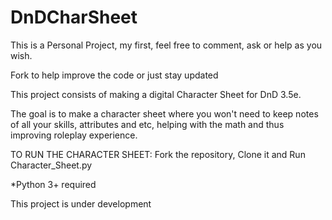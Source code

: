 # DnDCharSheet

This is a Personal Project, my first, feel free to comment, ask or help as you wish.

Fork to help improve the code or just stay updated

This project consists of making a digital Character Sheet for DnD 3.5e.

The goal is to make a character sheet where you won't need to keep notes of all your skills, attributes and etc,
helping with the math and thus improving roleplay experience.

TO RUN THE CHARACTER SHEET:
Fork the repository, Clone it and Run Character_Sheet.py

*Python 3+ required

This project is under development
